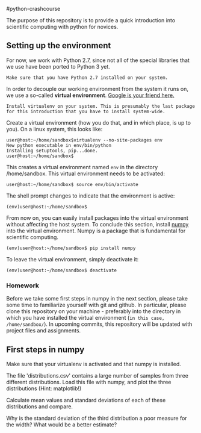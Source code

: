 #python-crashcourse

The purpose of this repository is to provide a quick introduction into scientific computing with python for novices. 

## Setting up the environment
For now, we work with Python 2.7, since not all of the special libraries that we use have been ported to Python 3 yet.

    Make sure that you have Python 2.7 installed on your system. 

In order to decouple our working environment from the system it runs on, we use a so-called **virtual environment**.  [Google is your friend here.](https://www.google.de/webhp?sourceid=chrome-instant&ion=1&espv=2&ie=UTF-8#q=python%20virtualenv)

    Install virtualenv on your system. This is presumably the last package for this introduction that you have to install system-wide.
    
Create a virtual environment (how you do that, and in which place, is up to you). On a linux system, this looks like:
```{bash}
user@host:~/home/sandbox$virtualenv --no-site-packages env
New python executable in env/bin/python
Installing setuptools, pip...done.
user@host:~/home/sandbox$ 
```
This creates a virtual environment named `env` in the  directory /home/sandbox. This virtual environment needs to be activated:
```
user@host:~/home/sandbox$ source env/bin/activate
```
The shell prompt changes to indicate that the environment is active:
```
(env)user@host:~/home/sandbox$ 
```

From now on, you can easily install packages into the virtual environment without affecting the host system.
To conclude this section, install [numpy](http://www.numpy.org/) into the virtual environment. Numpy is a  package that is fundamental for scientific computing.
```
(env)user@host:~/home/sandbox$ pip install numpy
```
To leave the virtual environment, simply deactivate it:
```
(env)user@host:~/home/sandbox$ deactivate 
```

### Homework

Before we take some first steps in numpy in the next section, please take some time to familiarize yourself with git and github. In particular, please clone this repository on your machine - preferably into the directory in which you have installed the virtual environment (`in this case, /home/sandbox/`).
In upcoming commits, this repository will be updated with project files and assignments.


## First steps in numpy

Make sure that your virtualenv is activated and that numpy is installed. 

The file 'distributions.csv' contains a large number of samples from three different distributions.
Load this file with numpy, and plot the three distributions (Hint: matplotlib!)

Calculate mean values and standard deviations of each of these distributions and compare.

Why is the standard deviation of the third distribution a poor measure for the width? What would be a better estimate?



